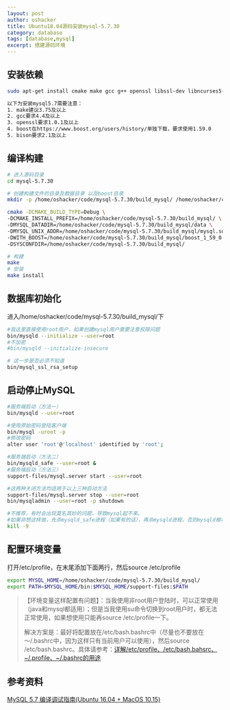 ```yaml
---
layout: post 
author: oshacker
title: Ubuntu18.04源码安装mysql-5.7.30
category: database
tags: [database,mysql]
excerpt: 搭建源码环境
---
```


## 安装依赖

```bash
sudo apt-get install cmake make gcc g++ openssl libssl-dev libncurses5-dev bison

以下为安装mysql5.7需要注意：
1. make建议3.75及以上
2. gcc要求4.4及以上
3. openssl要求1.0.1及以上
4. boost在https://www.boost.org/users/history/单独下载，要求使用1.59.0
5. bison要求2.1及以上
```

## 编译构建

```bash
# 进入源码目录
cd mysql-5.7.30

# 创建构建文件的目录及数据目录 以及boost目录
mkdir -p /home/oshacker/code/mysql-5.7.30/build_mysql/ /home/oshacker/code/mysql-5.7.30/build_mysql/data /home/oshacker/code/mysql-5.7.30/build_mysql/boost_1_59_0

cmake -DCMAKE_BUILD_TYPE=Debug \
-DCMAKE_INSTALL_PREFIX=/home/oshacker/code/mysql-5.7.30/build_mysql/ \
-DMYSQL_DATADIR=/home/oshacker/code/mysql-5.7.30/build_mysql/data \
-DMYSQL_UNIX_ADDR=/home/oshacker/code/mysql-5.7.30/build_mysql/mysql.sock  \
-DWITH_BOOST=/home/oshacker/code/mysql-5.7.30/build_mysql/boost_1_59_0 \
-DSYSCONFDIR=/home/oshacker/code/mysql-5.7.30/build_mysql/

# 构建
make
# 安装
make install
```

## 数据库初始化

进入/home/oshacker/code/mysql-5.7.30/build_mysql/下

```bash
#我这里直接使用root用户，如果创建mysql用户需要注意权限问题
bin/mysqld --initialize --user=root 
#不加密
#bin/mysqld --initialize-insecure

# 这一步是否必须不知道
bin/mysql_ssl_rsa_setup
```

## 启动停止MySQL

```bash
#服务端启动（方法一）
bin/mysqld --user=root

#使用原始密码登陆客户端
bin/mysql -uroot -p
#修改密码
alter user 'root'@'localhost' identified by 'root';

#服务端启动（方法二）
bin/mysqld_safe --user=root &
#服务端启动（方法三）
support-files/mysql.server start --user=root

#这两种关闭方法均适用于以上三种启动方法
support-files/mysql.server stop --user=root
bin/mysqladmin --user=root -p shutdown

#不推荐，有时会出现莫名其妙的问题，导致mysql起不来。
#如果非想这样做，先杀mysqld_safe进程（如果有的话），再杀mysqld进程，否则mysqld根本杀不死，前者会再调起后者
kill -9 
```

## 配置环境变量

打开/etc/profile，在末尾添加下面两行，然后source /etc/profile

```bash
export MYSQL_HOME=/home/oshacker/code/mysql-5.7.30/build_mysql/
export PATH=$MYSQL_HOME/bin:$MYSQL_HOME/support-files:$PATH
```

>【环境变量这样配置有问题】：当我使用非root用户登陆时，可以正常使用（java和mysql都适用）；但是当我使用su命令切换到root用户时，都无法正常使用，如果想使用只能再source /etc/profile一下。
>
>解决方案是：最好将配置放在/etc/bash.bashrc中（尽量也不要放在～/.bashrc中，因为这样只有当前用户可以使用），然后source /etc/bash.bashrc。具体请参考：[详解/etc/profile、/etc/bash.bahsrc、~/.profile、~/.bashrc的用途](https://blog.csdn.net/jirryzhang/article/details/70833544)

## 参考资料

[MySQL 5.7 编译调试指南(Ubuntu 16.04 + MacOS 10.15)](https://www.jianshu.com/p/5ede7715ae36)







